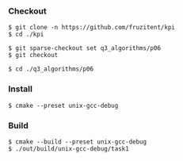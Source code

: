 ### Checkout
```shell
$ git clone -n https://github.com/fruzitent/kpi
$ cd ./kpi

$ git sparse-checkout set q3_algorithms/p06
$ git checkout

$ cd ./q3_algorithms/p06
```

### Install
```shell
$ cmake --preset unix-gcc-debug
```

### Build
```shell
$ cmake --build --preset unix-gcc-debug
$ ./out/build/unix-gcc-debug/task1
```
